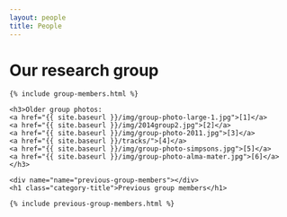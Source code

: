 ```yaml
---
layout: people
title: People
---
```

<div class="people">
<div class="jumbotron">

<h1>Our research group</h1>

</div>

	{% include group-members.html %}
	
	<h3>Older group photos:
	<a href="{{ site.baseurl }}/img/group-photo-large-1.jpg">[1]</a>
	<a href="{{ site.baseurl }}/img/2014group2.jpg">[2]</a>
	<a href="{{ site.baseurl }}/img/group-photo-2011.jpg">[3]</a> 
	<a href="{{ site.baseurl }}/tracks/">[4]</a>
	<a href="{{ site.baseurl }}/img/group-photo-simpsons.jpg">[5]</a> 
	<a href="{{ site.baseurl }}/img/group-photo-alma-mater.jpg">[6]</a></h3>

	<div name="name="previous-group-members"></div>	
	<h1 class="category-title">Previous group members</h1>
	
	{% include previous-group-members.html %}

</div>
